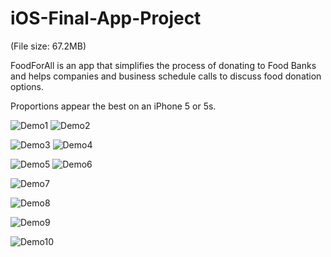 # iOS-Final-App-Project

(File size: 67.2MB)

FoodForAll is an app that simplifies the process of donating to Food Banks and helps companies and business schedule calls to discuss food donation options.

Proportions appear the best on an iPhone 5 or 5s.

![Demo1](https://cloud.githubusercontent.com/assets/16784983/21475804/d5ca3ba4-cafe-11e6-971a-3240ed96b671.gif "Title")
![Demo2](https://cloud.githubusercontent.com/assets/16784983/21475862/873efcbc-caff-11e6-8922-d6cf2d868165.gif "Title2")

![Demo3](https://cloud.githubusercontent.com/assets/16784983/21475862/873efcbc-caff-11e6-8922-d6cf2d868165.gif "Title3")
![Demo4](https://cloud.githubusercontent.com/assets/16784983/21475862/873efcbc-caff-11e6-8922-d6cf2d868165.gif "Title4")

![Demo5](https://cloud.githubusercontent.com/assets/16784983/21475862/873efcbc-caff-11e6-8922-d6cf2d868165.gif "Title5")
![Demo6](https://cloud.githubusercontent.com/assets/16784983/21475862/873efcbc-caff-11e6-8922-d6cf2d868165.gif "Title6")

![Demo7](https://cloud.githubusercontent.com/assets/16784983/21475862/873efcbc-caff-11e6-8922-d6cf2d868165.gif "Title7")

![Demo8](https://cloud.githubusercontent.com/assets/16784983/21475862/873efcbc-caff-11e6-8922-d6cf2d868165.gif "Title8")

![Demo9](https://cloud.githubusercontent.com/assets/16784983/21475862/873efcbc-caff-11e6-8922-d6cf2d868165.gif "Title9")

![Demo10](https://cloud.githubusercontent.com/assets/16784983/21475862/873efcbc-caff-11e6-8922-d6cf2d868165.gif "Title10")




